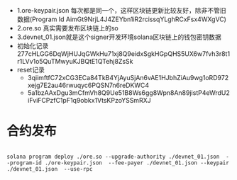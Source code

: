 - 1.ore-keypair.json 每次都是同一个，这样区块链更新比较友好，除非不管旧数据(Program Id AimGt9NrjL4J4ZEYbn1iR2rcissqYLghRCxFsx4WXgVC)
- 2.ore.so 真实需要发布区块链上的so
- 3.devnet_01.json就是这个signer开发环境solana区块链上的钱包密钥数据
- 初始化记录 277cHLGG6DqWjHUJqGWkHu71xj8Q9eidxSgkHGpQHS5UX6w7fvh3r8t1r1LVv1o5QuTMwyuKJBQtE1QTehj8ZsSk
- reset记录 
  - 3qiimftfC72xCG3ECa84TkB4YjAyuSjAn6vAE1HJbhZiAu9wg1oRD972xejg7E2au46rwuqyc6PQSN7n6reDKWC4
  - 5a1bzAAxDgu3mCfmVh8Q9Ue51B8Ws6gg8Wpn8An89jistP4eWrdU2iFviFCPzfC1pF1q9obkx1VtsKPzoYSSmRXJ

# 合约发布
```

solana program deploy ./ore.so --upgrade-authority ./devnet_01.json  --program-id ./ore-keypair.json  --fee-payer ./devnet_01.json --keypair ./devnet_01.json  --use-rpc

```